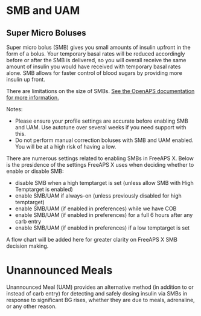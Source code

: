# SMB and UAM

## Super Micro Boluses
Super micro bolus (SMB) gives you small amounts of insulin upfront in the form of a bolus. Your temporary basal rates will be reduced accordingly before or after the SMB is delivered, so you will overall receive the same amount of insulin you would have received with temporary basal rates alone. SMB allows for faster control of blood sugars by providing more insulin up front.

There are limitations on the size of SMBs. <a href = "https://openaps.readthedocs.io/en/latest/docs/Customize-Iterate/oref1.html#understanding-super-micro-bolus-smb">See the OpenAPS documentation for more information.</a>

Notes:
- Please ensure your profile settings are accurate before enabling SMB and UAM. Use autotune over several weeks if you need support with this.
- Do not perform manual correction boluses with SMB and UAM enabled. You will be at a high risk of having a low.

There are numerous settings related to enabling SMBs in FreeAPS X. Below is the presidence of the settings FreeAPS X uses when deciding whether to enable or disable SMB:

- disable SMB when a high temptarget is set (unless allow SMB with High Temptarget is enabled)
- enable SMB/UAM if always-on (unless previously disabled for high temptarget)
- enable SMB/UAM (if enabled in preferences) while we have COB
- enable SMB/UAM (if enabled in preferences) for a full 6 hours after any carb entry
- enable SMB/UAM (if enabled in preferences) if a low temptarget is set

A flow chart will be added here for greater clarity on FreeAPS X SMB decision making.

# Unannounced Meals
Unannounced Meal (UAM) provides an alternative method (in addition to or instead of carb entry) for detecting and safely dosing insulin via SMBs in response to significant BG rises, whether they are due to meals, adrenaline, or any other reason.